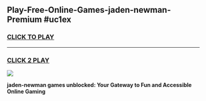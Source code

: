 
## Play-Free-Online-Games-jaden-newman-Premium #uc1ex
<h3>
<a href="https://premium.freeplayer.one?title=jaden-newman&ref=8M">CLICK TO PLAY</a></h3>
<hr>

<h3>
<a href="https://premium.freeplayer.one?title=jaden-newman&ref=8M">CLICK 2 PLAY</a>
  
</h3>

<a href="https://premium.freeplayer.one?title=jaden-newman&ref=8M"><img src="https://clearcache.store/games.png"></a>


**jaden-newman games unblocked: Your Gateway to Fun and Accessible Online Gaming**
